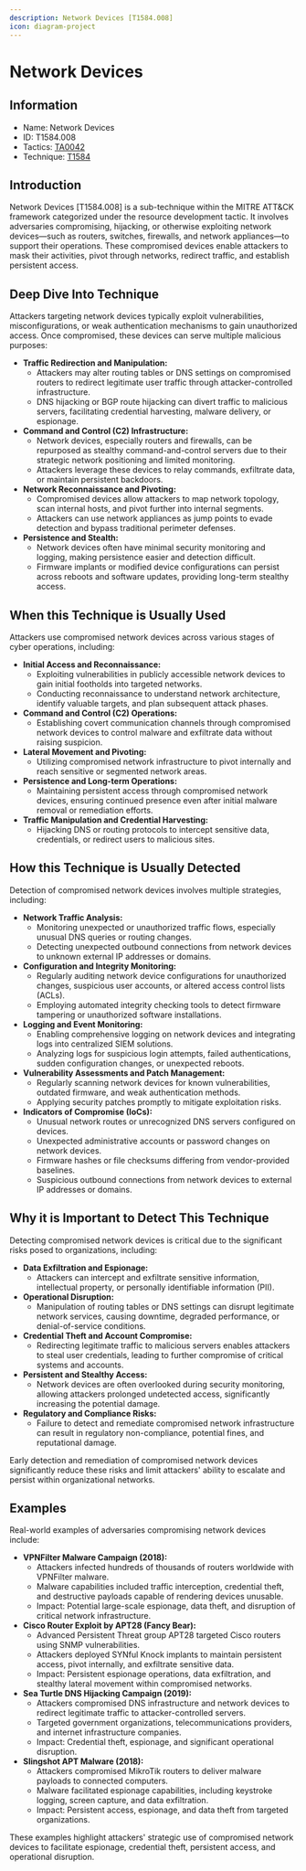 ```yaml
---
description: Network Devices [T1584.008]
icon: diagram-project
---
```


# Network Devices

## Information

* Name: Network Devices
* ID: T1584.008
* Tactics: [TA0042](../)
* Technique: [T1584](./)

## Introduction

Network Devices \[T1584.008] is a sub-technique within the MITRE ATT\&CK framework categorized under the resource development tactic. It involves adversaries compromising, hijacking, or otherwise exploiting network devices—such as routers, switches, firewalls, and network appliances—to support their operations. These compromised devices enable attackers to mask their activities, pivot through networks, redirect traffic, and establish persistent access.

## Deep Dive Into Technique

Attackers targeting network devices typically exploit vulnerabilities, misconfigurations, or weak authentication mechanisms to gain unauthorized access. Once compromised, these devices can serve multiple malicious purposes:

* **Traffic Redirection and Manipulation:**
  * Attackers may alter routing tables or DNS settings on compromised routers to redirect legitimate user traffic through attacker-controlled infrastructure.
  * DNS hijacking or BGP route hijacking can divert traffic to malicious servers, facilitating credential harvesting, malware delivery, or espionage.
* **Command and Control (C2) Infrastructure:**
  * Network devices, especially routers and firewalls, can be repurposed as stealthy command-and-control servers due to their strategic network positioning and limited monitoring.
  * Attackers leverage these devices to relay commands, exfiltrate data, or maintain persistent backdoors.
* **Network Reconnaissance and Pivoting:**
  * Compromised devices allow attackers to map network topology, scan internal hosts, and pivot further into internal segments.
  * Attackers can use network appliances as jump points to evade detection and bypass traditional perimeter defenses.
* **Persistence and Stealth:**
  * Network devices often have minimal security monitoring and logging, making persistence easier and detection difficult.
  * Firmware implants or modified device configurations can persist across reboots and software updates, providing long-term stealthy access.

## When this Technique is Usually Used

Attackers use compromised network devices across various stages of cyber operations, including:

* **Initial Access and Reconnaissance:**
  * Exploiting vulnerabilities in publicly accessible network devices to gain initial footholds into targeted networks.
  * Conducting reconnaissance to understand network architecture, identify valuable targets, and plan subsequent attack phases.
* **Command and Control (C2) Operations:**
  * Establishing covert communication channels through compromised network devices to control malware and exfiltrate data without raising suspicion.
* **Lateral Movement and Pivoting:**
  * Utilizing compromised network infrastructure to pivot internally and reach sensitive or segmented network areas.
* **Persistence and Long-term Operations:**
  * Maintaining persistent access through compromised network devices, ensuring continued presence even after initial malware removal or remediation efforts.
* **Traffic Manipulation and Credential Harvesting:**
  * Hijacking DNS or routing protocols to intercept sensitive data, credentials, or redirect users to malicious sites.

## How this Technique is Usually Detected

Detection of compromised network devices involves multiple strategies, including:

* **Network Traffic Analysis:**
  * Monitoring unexpected or unauthorized traffic flows, especially unusual DNS queries or routing changes.
  * Detecting unexpected outbound connections from network devices to unknown external IP addresses or domains.
* **Configuration and Integrity Monitoring:**
  * Regularly auditing network device configurations for unauthorized changes, suspicious user accounts, or altered access control lists (ACLs).
  * Employing automated integrity checking tools to detect firmware tampering or unauthorized software installations.
* **Logging and Event Monitoring:**
  * Enabling comprehensive logging on network devices and integrating logs into centralized SIEM solutions.
  * Analyzing logs for suspicious login attempts, failed authentications, sudden configuration changes, or unexpected reboots.
* **Vulnerability Assessments and Patch Management:**
  * Regularly scanning network devices for known vulnerabilities, outdated firmware, and weak authentication methods.
  * Applying security patches promptly to mitigate exploitation risks.
* **Indicators of Compromise (IoCs):**
  * Unusual network routes or unrecognized DNS servers configured on devices.
  * Unexpected administrative accounts or password changes on network devices.
  * Firmware hashes or file checksums differing from vendor-provided baselines.
  * Suspicious outbound connections from network devices to external IP addresses or domains.

## Why it is Important to Detect This Technique

Detecting compromised network devices is critical due to the significant risks posed to organizations, including:

* **Data Exfiltration and Espionage:**
  * Attackers can intercept and exfiltrate sensitive information, intellectual property, or personally identifiable information (PII).
* **Operational Disruption:**
  * Manipulation of routing tables or DNS settings can disrupt legitimate network services, causing downtime, degraded performance, or denial-of-service conditions.
* **Credential Theft and Account Compromise:**
  * Redirecting legitimate traffic to malicious servers enables attackers to steal user credentials, leading to further compromise of critical systems and accounts.
* **Persistent and Stealthy Access:**
  * Network devices are often overlooked during security monitoring, allowing attackers prolonged undetected access, significantly increasing the potential damage.
* **Regulatory and Compliance Risks:**
  * Failure to detect and remediate compromised network infrastructure can result in regulatory non-compliance, potential fines, and reputational damage.

Early detection and remediation of compromised network devices significantly reduce these risks and limit attackers' ability to escalate and persist within organizational networks.

## Examples

Real-world examples of adversaries compromising network devices include:

* **VPNFilter Malware Campaign (2018):**
  * Attackers infected hundreds of thousands of routers worldwide with VPNFilter malware.
  * Malware capabilities included traffic interception, credential theft, and destructive payloads capable of rendering devices unusable.
  * Impact: Potential large-scale espionage, data theft, and disruption of critical network infrastructure.
* **Cisco Router Exploit by APT28 (Fancy Bear):**
  * Advanced Persistent Threat group APT28 targeted Cisco routers using SNMP vulnerabilities.
  * Attackers deployed SYNful Knock implants to maintain persistent access, pivot internally, and exfiltrate sensitive data.
  * Impact: Persistent espionage operations, data exfiltration, and stealthy lateral movement within compromised networks.
* **Sea Turtle DNS Hijacking Campaign (2019):**
  * Attackers compromised DNS infrastructure and network devices to redirect legitimate traffic to attacker-controlled servers.
  * Targeted government organizations, telecommunications providers, and internet infrastructure companies.
  * Impact: Credential theft, espionage, and significant operational disruption.
* **Slingshot APT Malware (2018):**
  * Attackers compromised MikroTik routers to deliver malware payloads to connected computers.
  * Malware facilitated espionage capabilities, including keystroke logging, screen capture, and data exfiltration.
  * Impact: Persistent access, espionage, and data theft from targeted organizations.

These examples highlight attackers' strategic use of compromised network devices to facilitate espionage, credential theft, persistent access, and operational disruption.
